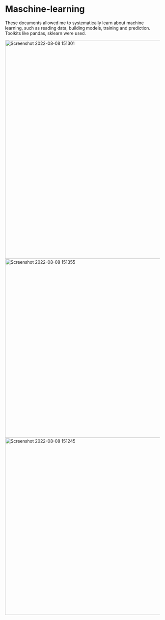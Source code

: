 # Maschine-learning
These documents allowed me to systematically learn about machine learning, such as reading data, building models, training and prediction. Toolkits like pandas, sklearn were used.

<img width="710" alt="Screenshot 2022-08-08 151301" src="https://user-images.githubusercontent.com/97741135/183427975-4b320135-f158-409e-9c2f-4f40b85b7d06.png">
<img width="581" alt="Screenshot 2022-08-08 151355" src="https://user-images.githubusercontent.com/97741135/183427994-5c0038c9-2839-4908-ae3c-206f4eb9b3eb.png">
<img width="575" alt="Screenshot 2022-08-08 151245" src="https://user-images.githubusercontent.com/97741135/183428007-60a3a0a7-d840-4fff-8208-9f00f700a0c3.png">
